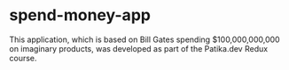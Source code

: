 # spend-money-app
This application, which is based on Bill Gates spending $100,000,000,000 on imaginary products, was developed as part of the Patika.dev Redux course. 
